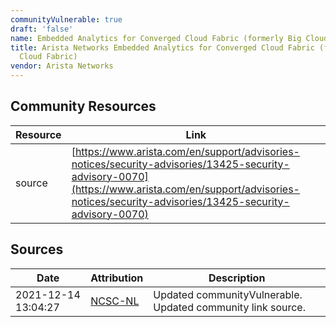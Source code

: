 ```yaml
---
communityVulnerable: true
draft: 'false'
name: Embedded Analytics for Converged Cloud Fabric (formerly Big Cloud Fabric)
title: Arista Networks Embedded Analytics for Converged Cloud Fabric (formerly Big
  Cloud Fabric)
vendor: Arista Networks
---
```



## Community Resources
| Resource | Link |
| --- | --- |
| source | [https://www.arista.com/en/support/advisories-notices/security-advisories/13425-security-advisory-0070](https://www.arista.com/en/support/advisories-notices/security-advisories/13425-security-advisory-0070) |


## Sources
| Date | Attribution | Description |
| --- | --- | --- |
| 2021-12-14 13:04:27 | [NCSC-NL](https://github.com/NCSC-NL/log4shell/blob/main/software/README.md) | Updated communityVulnerable. Updated community link source.  |
